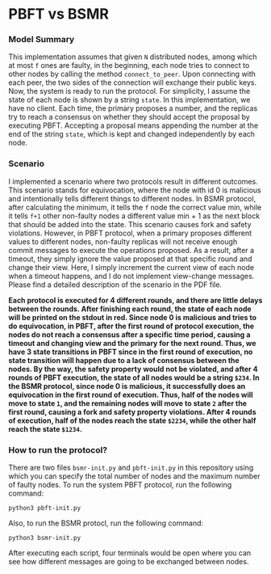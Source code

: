 # PBFT vs BSMR
### Model Summary
This implementation assumes that given `N` distributed nodes, among which at most `f` ones are faulty, in the beginning, each node tries to connect to other nodes by calling the method `connect_to_peer`. Upon connecting with each peer, the two sides of the connection will exchange their public keys. Now, the system is ready to run the protocol. For simplicity, I assume the state of each node is shown by a string `state`. In this implementation, we have no client. Each time, the primary proposes a number, and the replicas try to reach a consensus on whether they should accept the proposal by executing PBFT. Accepting a proposal means appending the number at the end of the string `state`, which is kept and changed independently by each node.

### Scenario
I implemented a scenario where two protocols result in different outcomes. This scenario stands for equivocation, where the node with id 0 is malicious and intentionally tells different things to different nodes. In BSMR protocol, after calculating the minimum, it tells the `f` node the correct value min, while it tells `f+1` other non-faulty nodes a different value min + 1 as the next block that should be added into the state. This scenario causes fork and safety violations. However, in PBFT protocol, when a primary proposes different values to different nodes, non-faulty replicas will not receive enough commit messages to execute the operations proposed. As a result, after a timeout, they simply ignore the value proposed at that specific round and change their view. Here, I simply increment the current view of each node when a timeout happens, and I do not implement view-change messages. Please find a detailed description of the scenario in the PDF file.

<b>Each protocol is executed for 4 different rounds, and there are little delays between the rounds. After finishing each round, the state of each node will be printed on the stdout in red. Since node 0 is malicious and tries to do equivocation, in PBFT, after the first round of  protocol execution, the nodes do not reach a consensus after a specific time period, causing a timeout and changing view and the primary for the next round. Thus, we have 3 state transitions in PBFT since in the first round of execution, no state transition will happen due to a lack of consensus between the nodes. By the way, the safety property would not be violated, and after 4 rounds of PBFT execution, the state of all nodes would be a string `$234`. In the BSMR protocol, since node 0 is malicious, it successfully does an equivocation in the first round of execution. Thus, half of the nodes will move to state `1`, and the remaining nodes will move to state `2` after the first round, causing a fork and safety property violations. After 4 rounds of execution, half of the nodes reach the state `$2234`, while the other half reach the state `$1234`.</b>

### How to run the protocol?
There are two files `bsmr-init.py` and `pbft-init.py` in this repository using which you can specify the total number of nodes and the maximum number of faulty nodes. To run the system PBFT protocol, run the following command:
```
python3 pbft-init.py
```
Also, to run the BSMR protocl, run the following command:
```
python3 bsmr-init.py
```
After executing each script, four terminals would be open where you can see how different messages are going to be exchanged between nodes. 
